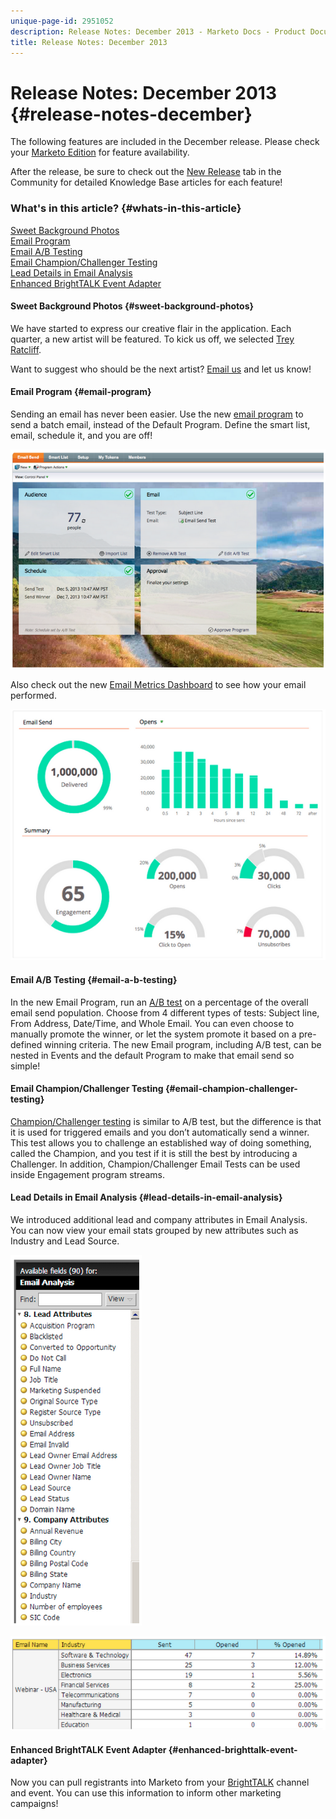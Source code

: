 ```yaml
---
unique-page-id: 2951052
description: Release Notes: December 2013 - Marketo Docs - Product Documentation
title: Release Notes: December 2013
---
```


# Release Notes: December 2013 {#release-notes-december}

The following features are included in the December release. Please check your [Marketo Edition](http://docs.marketo.com/display/docs/assets/pricing.php) for feature availability.

After the release, be sure to check out the [New Release](release-notes-december-2013.md) tab in the Community for detailed Knowledge Base articles for each feature!

### What's in this article? {#whats-in-this-article}

[Sweet Background Photos](#sweet-background-photos)  
[Email Program](#email-program)  
[Email A/B Testing](#email-a-b-testing)  
[Email Champion/Challenger Testing](#email-champion-challenger-testing)  
[Lead Details in Email Analysis](#lead-details-in-email-analysis)  
[Enhanced BrightTALK Event Adapter](#enhanced-brighttalk-event-adapter)

#### Sweet Background Photos {#sweet-background-photos}

We have started to express our creative flair in the application. Each quarter, a new artist will be featured. To kick us off, we selected [Trey Ratcliff](http://stuckincustoms.smugmug.com/).

Want to suggest who should be the next artist? [Email us](http://mailto:photos@marketo.com/) and let us know!

#### Email Program {#email-program}

Sending an email has never been easier. Use the new [email program](../../product-docs/email-marketing.md) to send a batch email, instead of the Default Program. Define the smart list, email, schedule it, and you are off!

![](assets/image2014-9-22-17-3a19-3a55.png)

Also check out the new [Email Metrics Dashboard](../../product-docs/email-marketing/email-programs/email-program-data/view-the-email-program-dashboard.md) to see how your email performed.

![](assets/image2014-9-22-17-3a20-3a14.png)

#### Email A/B Testing {#email-a-b-testing}

In the new Email Program, run an [A/B test](http://docs.marketo.com/pages/viewpage.action?pageid=2359480) on a percentage of the overall email send population. Choose from 4 different types of tests: Subject line, From Address, Date/Time, and Whole Email. You can even choose to manually promote the winner, or let the system promote it based on a pre-defined winning criteria. The new Email program, including A/B test, can be nested in Events and the default Program to make that email send so simple!

#### Email Champion/Challenger Testing {#email-champion-challenger-testing}

[Champion/Challenger testing](http://docs.marketo.com/pages/viewpage.action?pageid=2359551) is similar to A/B test, but the difference is that it is used for triggered emails and you don’t automatically send a winner. This test allows you to challenge an established way of doing something, called the Champion, and you test if it is still the best by introducing a Challenger. In addition, Champion/Challenger Email Tests can be used inside Engagement program streams.

#### Lead Details in Email Analysis {#lead-details-in-email-analysis}

We introduced additional lead and company attributes in Email Analysis. You can now view your email stats grouped by new attributes such as Industry and Lead Source.

![](assets/image2014-9-22-17-3a20-3a43.png)

![](assets/image2014-9-22-17-3a21-3a18.png)

#### Enhanced BrightTALK Event Adapter {#enhanced-brighttalk-event-adapter}

Now you can pull registrants into Marketo from your [BrightTALK](http://docs.marketo.com/pages/viewpage.action?pageid=2949872) channel and event. You can use this information to inform other marketing campaigns!
